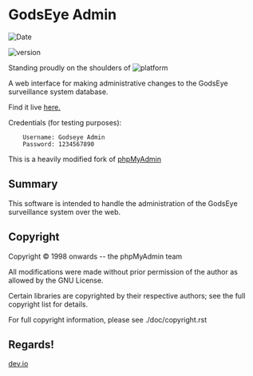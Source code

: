 # GodsEye Admin

![Date](https://img.shields.io/static/v1?label=date&message=30/06/2020&color=green&style=for-the-badge)

![version](https://img.shields.io/static/v1?label=version&message=1.0.0&color=important&style=for-the-badge)

Standing proudly on the shoulders of ![platform](https://img.shields.io/static/v1?label=&message=PhpMyAdmin&color=ff9900&style=for-the-badge&logo=php)

A web interface for making administrative changes to the GodsEye surveillance system database.

Find it live [here.](http://godseye-admin.us-east-2.elasticbeanstalk.com/)

Credentials (for testing purposes):
```
    Username: Godseye Admin
    Password: 1234567890
```

This is a heavily modified fork of [phpMyAdmin](https://www.phpmyadmin.net/)

## Summary

This software is intended to handle the administration of the GodsEye surveillance system over the web.

## Copyright


Copyright © 1998 onwards -- the phpMyAdmin team

All modifications were made without prior permission of the author
as allowed by the GNU License. 

Certain libraries are copyrighted by their respective authors;
see the full copyright list for details.

For full copyright information, please see ./doc/copyright.rst

## Regards!

[dev.io]()
